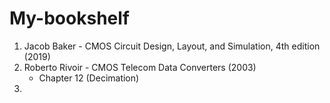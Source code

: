 # My-bookshelf
1. Jacob Baker - CMOS Circuit Design, Layout, and Simulation, 4th edition (2019)
2. Roberto Rivoir - CMOS Telecom Data Converters (2003)
    + Chapter 12 (Decimation)
3. 
